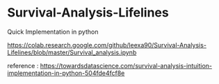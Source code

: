 # Survival-Analysis-Lifelines
Quick Implementation in python

https://colab.research.google.com/github/leexa90/Survival-Analysis-Lifelines/blob/master/Survival_analysis.ipynb

reference : https://towardsdatascience.com/survival-analysis-intuition-implementation-in-python-504fde4fcf8e
